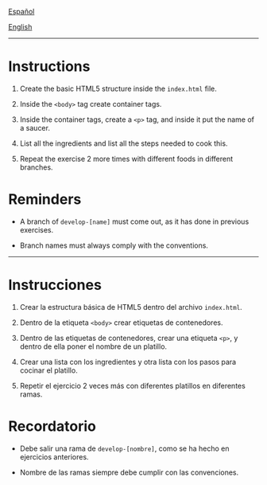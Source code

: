 [Español](#Instrucciones)

[English](#Instructions)

---

# Instructions

1. Create the basic HTML5 structure inside the `index.html` file.

2. Inside the `<body>` tag create container tags.

3. Inside the container tags, create a `<p>` tag, and inside it put the name of a saucer.

4. List all the ingredients and list all the steps needed to cook this.

5. Repeat the exercise 2 more times with different foods in different branches.

# Reminders

- A branch of `develop-[name]` must come out, as it has done in previous exercises.

- Branch names must always comply with the conventions.

---

# Instrucciones

1. Crear la estructura básica de HTML5 dentro del archivo `index.html`.

2. Dentro de la etiqueta `<body>` crear etiquetas de contenedores.

3. Dentro de las etiquetas de contenedores, crear una etiqueta `<p>`, y dentro de ella poner el nombre de un platillo.

4. Crear una lista con los ingredientes y otra lista con los pasos para cocinar el platillo.

5. Repetir el ejercicio 2 veces más con diferentes platillos en diferentes ramas.

# Recordatorio

- Debe salir una rama de `develop-[nombre]`, como se ha hecho en ejercicios anteriores.

- Nombre de las ramas siempre debe cumplir con las convenciones.
